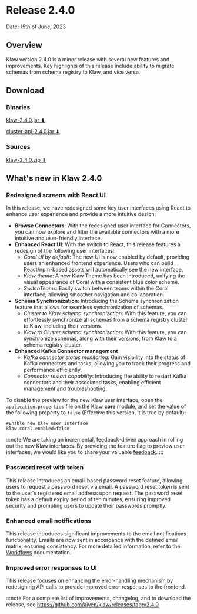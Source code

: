 # Release 2.4.0

Date: 15th of June, 2023

## Overview

Klaw version 2.4.0 is a minor release with several new features and
improvements. Key highlights of this release include ability to migrate
schemas from schema registry to Klaw, and vice versa.

## Download

### Binaries

[klaw-2.4.0.jar ⬇︎](https://github.com/Aiven-Open/klaw/releases/download/v2.4.0/klaw-2.4.0.jar)

[cluster-api-2.4.0.jar ⬇](https://github.com/Aiven-Open/klaw/releases/download/v2.4.0/cluster-api-2.4.0.jar)

### Sources

[klaw-2.4.0.zip ⬇](https://github.com/Aiven-Open/klaw/archive/refs/tags/v2.4.0.zip)

## What's new in Klaw 2.4.0

### Redesigned screens with React UI

In this release, we have redesigned some key user interfaces using React
to enhance user experience and provide a more intuitive design:

-   **Browse Connectors**: With the redesigned user interface for
    Connectors, you can now explore and filter the available connectors
    with a more intuitive and user-friendly interface.
-   **Enhanced React UI**: With the switch to React, this release
    features a redesign of the following user interfaces:
    -   *Coral UI by default*: The new UI is now enabled by default,
        providing users an enhanced frontend experience. Users who can
        build React/npm-based assets will automatically see the new
        interface.
    -   *Klaw theme*: A new Klaw Theme has been introduced, unifying the
        visual appearance of Coral with a consistent blue color scheme.
    -   *SwitchTeams*: Easily switch between teams within the Coral
        interface, allowing smoother navigation and collaboration.
-   **Schema Synchronization**: Introducing the Schema synchronization
    feature that allows for seamless synchronization of schemas.
    -   *Cluster to Klaw schema synchronization*: With this feature, you
        can effortlessly synchronize all schemas from a schema registry
        cluster to Klaw, including their versions.
    -   *Klaw to Cluster schema synchronization*: With this feature, you
        can synchronize schemas, along with their versions, from Klaw to
        a schema registry cluster.
-   **Enhanced Kafka Connector management**
    -   *Kafka connector status monitoring*: Gain visibility into the
        status of Kafka connectors and tasks, allowing you to track
        their progress and performance efficiently.
    -   *Connector restart capability*: Introducing the ability to
        restart Kafka connectors and their associated tasks, enabling
        efficient management and troubleshooting.

To disable the preview for the new Klaw user interface, open the
`application.properties` file on the Klaw **core** module, and set the
value of the following property to `false` (Effective this version, it
is true by default): 

    #Enable new Klaw user interface
    klaw.coral.enabled=false

:::note
We are taking an incremental, feedback-driven approach in rolling out
the new Klaw interfaces. By providing the feature flag to preview user
interfaces, we would like you to share your valuable
[feedback](https://github.com/aiven/klaw/issues/new?assignees=&labels=&template=03_feature.md).
:::

### Password reset with token

This release introduces an email-based password reset feature, allowing
users to request a password reset via email. A password reset token is
sent to the user's registered email address upon request. The password
reset token has a default expiry period of ten minutes, ensuring improved
security and prompting users to update their passwords promptly.

### Enhanced email notifications

This release introduces significant improvements to the email
notifications functionality. Emails are now sent in accordance with the
defined email matrix, ensuring consistency. For more detailed
information, refer to the
[Workflows](https://www.klaw-project.io/docs/concepts/workflows#approval-process)
documentation.

### Improved error responses to UI

This release focuses on enhancing the error-handling mechanism by
redesigning API calls to provide improved error responses to the
frontend.

:::note
For a complete list of improvements, changelog, and to download the
release, see <https://github.com/aiven/klaw/releases/tag/v2.4.0>

